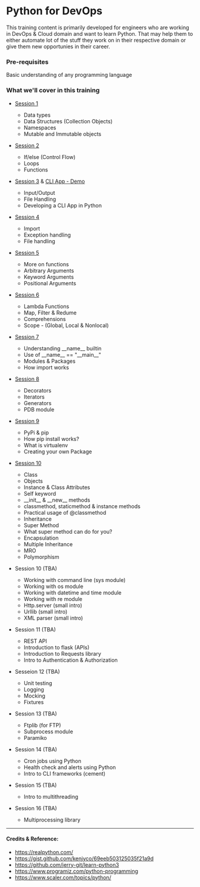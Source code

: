 # Python for DevOps
This training content is primarily developed for engineers who are working in DevOps & Cloud domain and want to learn Python. That may help them to either automate lot of the stuff they work on in their respective domain or give them new opportunies in their career.

### Pre-requisites
Basic understanding of any programming language

### What we'll cover in this training

- [Session 1](https://github.com/inovizz/python-for-devops/blob/master/notebooks/1_funamentals_of_python.ipynb)
    - Data types 
    - Data Structures (Collection Objects) 
    - Namespaces
    - Mutable and Immutable objects 

-  [Session 2](https://github.com/inovizz/python-for-devops/blob/master/notebooks/2_controlflow_loops_functions.ipynb) 
    - If/else (Control Flow)
    - Loops
    - Functions

- [Session 3](https://github.com/inovizz/python-for-devops/blob/master/notebooks/3_exceptions_filehandling.ipynb) & [CLI App - Demo](https://github.com/inovizz/python-for-devops/tree/master/apps/todo-cli)
    - Input/Output
    - File Handling
    - Developing a CLI App in Python

- [Session 4](https://github.com/inovizz/python-for-devops/blob/master/notebooks/3_exceptions_filehandling.ipynb)
    - Import
    - Exception handling 
    - File handling
 
- [Session 5](https://github.com/inovizz/python-for-devops/blob/master/notebooks/4_more_on_functions.ipynb)
    - More on functions
    - Arbitrary Arguments
    - Keyword Arguments
    - Positional Arguments

- [Session 6](https://github.com/inovizz/python-for-devops/blob/master/notebooks/5_map_reduce_filter_lambda_scoping.ipynb)
    - Lambda Functions
    - Map, Filter & Redume
    - Comprehensions
    - Scope - (Global, Local & Nonlocal)

- [Session 7](https://github.com/inovizz/python-for-devops/blob/master/notebooks/6_imports_module_packages.ipynb)
    - Understanding \_\_name_\_ builtin
    - Use of \_\_name_\_ == "\_\_main_\_"
    - Modules & Packages
    - How import works

- [Session 8](https://github.com/inovizz/python-for-devops/blob/master/notebooks/7_decorators_generators_iterators.ipynb)
    - Decorators
    - Iterators
    - Generators
    - PDB module

- [Session 9](https://github.com/inovizz/python-for-devops/blob/master/notebooks/8_packaging_vnenv.ipynb)
    - PyPi & pip
    - How pip install works?
    - What is virtualenv
    - Creating your own Package

- [Session 10](https://github.com/inovizz/python-for-devops/blob/master/notebooks/9_object_oriented_programming.ipynb)
    - Class
    - Objects
    - Instance & Class Attributes
    - Self keyword
    - \_\_init\_\_ & \_\_new\_\_ methods
    - classmethod, staticmethod & instance methods
    - Practical usage of @classmethod
    - Inheritance
    - Super Method
    - What super method can do for you?
    - Encapsulation
    - Multiple Inheritance
    - MRO
    - Polymorphism
    
- Session 10 (TBA)
    - Working with command line (sys module) 
    - Working with os module
    - Working with datetime and time module
    - Working with re module
    - Http.server (small intro)
    - Urllib (small intro)
    - XML parser (small intro) 

- Session 11 (TBA)
    - REST API
    - Introduction to flask (APIs)
    - Introduction to Requests library
    - Intro to Authentication & Authorization 
  
- Sesseion 12 (TBA)
    - Unit testing
    - Logging
    - Mocking
    - Fixtures 

- Session 13 (TBA)
    - Ftplib (for FTP)
    - Subprocess module
    - Paramiko

- Session 14 (TBA)
    - Cron jobs using Python
    - Health check and alerts using Python
    - Intro to CLI frameworks (cement)

- Session 15 (TBA)
    - Intro to multithreading

- Session 16 (TBA)
    - Multiprocessing library 

----------------------------------------------------
#### Credits & Reference:
- https://realpython.com/
- https://gist.github.com/kenjyco/69eeb503125035f21a9d
- https://github.com/jerry-git/learn-python3
- https://www.programiz.com/python-programming
- https://www.scaler.com/topics/python/
